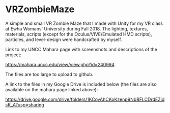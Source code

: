 # VRZombieMaze
A simple and small VR Zombie Maze that I made with Unity for my VR class at Ewha Womans' University during Fall 2018.
The lighting, textures, materials, scripts (except for the Oculus/VIVE/Emulated HMD scripts), particles, and level-design were handcrafted by myself.

Link to my UNCC Mahara page with screenshots and descriptions of the project:

https://mahara.uncc.edu/view/view.php?id=240994

The files are too large to upload to github. 

A link to the files in my Google Drive is included below (the files are also available on the mahara page linked above):

https://drive.google.com/drive/folders/1KCoyAhCKoKzenp9NbBFLCDrdEZidsK_A?usp=sharing
